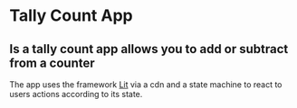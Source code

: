 # Tally Count App 
## Is a tally count app allows you to add or subtract from a counter 
The app uses the framework [Lit](https://lit.dev/) via a cdn and a state machine to react to users actions according to its state. 
